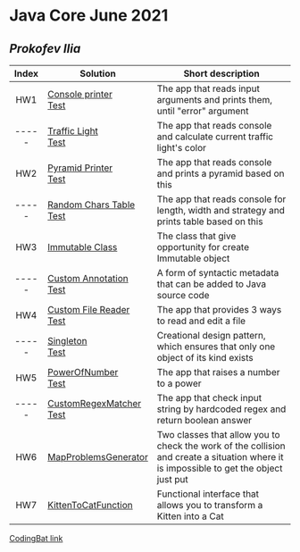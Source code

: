# Java Core June 2021

## *Prokofev Ilia*

| Index | Solution  | Short description
| :---: | --- | --- |
| HW1 | [Console printer](https://github.com/NikolaevArtem/Java_Core_June_2021/tree/feature/IliaProkofev/src/main/java/homework_1) <br> [Test](https://github.com/NikolaevArtem/Java_Core_June_2021/tree/feature/IliaProkofev/src/test/java/homework_1/char_count) | The app that reads input arguments and prints them, until "error" argument |
|-----| [Traffic Light](https://github.com/NikolaevArtem/Java_Core_June_2021/tree/feature/IliaProkofev/src/main/java/homework_2/traffic_light) <br> [Test](https://github.com/NikolaevArtem/Java_Core_June_2021/tree/feature/IliaProkofev/src/test/java/homework_2/traffic_light) | The app that reads console and calculate current traffic light's color |
| HW2 | [Pyramid Printer](https://github.com/NikolaevArtem/Java_Core_June_2021/tree/feature/IliaProkofev/src/main/java/homework_2/pyramid_printer) <br> [Test](https://github.com/NikolaevArtem/Java_Core_June_2021/tree/feature/IliaProkofev/src/test/java/homework_2/pyramid_printer) | The app that reads console and prints a pyramid based on this  |
|-----| [Random Chars Table](https://github.com/NikolaevArtem/Java_Core_June_2021/tree/feature/IliaProkofev/src/main/java/homework_2/random_chars_table) <br> [Test](https://github.com/NikolaevArtem/Java_Core_June_2021/tree/feature/IliaProkofev/src/test/java/homework_2/random_chars_table) | The app that reads console for length, width and strategy and prints table based on this|
| HW3 | [Immutable Class](https://github.com/NikolaevArtem/Java_Core_June_2021/tree/feature/IliaProkofev/src/main/java/homework_3) | The class that give opportunity for create Immutable object|
|-----| [Custom Annotation](https://github.com/NikolaevArtem/Java_Core_June_2021/tree/feature/IliaProkofev/src/main/java/homework_4/custom_annotation) <br> [Test](https://github.com/NikolaevArtem/Java_Core_June_2021/tree/feature/IliaProkofev/src/test/java/homework_4/custom_annotation) | A form of syntactic metadata that can be added to Java source code|
| HW4 | [Custom File Reader](https://github.com/NikolaevArtem/Java_Core_June_2021/tree/feature/IliaProkofev/src/main/java/homework_4/custom_file_reader) <br> [Test](https://github.com/NikolaevArtem/Java_Core_June_2021/tree/feature/IliaProkofev/src/test/java/homework_4/custom_file_reader) | The app that provides 3 ways to read and edit a file|
|-----| [Singleton](https://github.com/NikolaevArtem/Java_Core_June_2021/tree/feature/IliaProkofev/src/main/java/homework_4/singleton) <br> [Test](https://github.com/NikolaevArtem/Java_Core_June_2021/tree/feature/IliaProkofev/src/test/java/homework_4/singleton) | Creational design pattern, which ensures that only one object of its kind exists |
| HW5 | [PowerOfNumber](https://github.com/NikolaevArtem/Java_Core_June_2021/tree/feature/IliaProkofev/src/main/java/homework_5/power_of_number) <br> [Test](https://github.com/NikolaevArtem/Java_Core_June_2021/tree/feature/IliaProkofev/src/test/java/homework_5/power_of_number) | The app that raises a number to a power  |
|-----| [CustomRegexMatcher](https://github.com/NikolaevArtem/Java_Core_June_2021/tree/feature/IliaProkofev/src/main/java/homework_5/custom_regex_matcher) <br> [Test](https://github.com/NikolaevArtem/Java_Core_June_2021/tree/feature/IliaProkofev/src/test/java/homework_5/custom_regex_matcher) | The app that check input string by hardcoded regex and return boolean answer |
| HW6 | [MapProblemsGenerator](https://github.com/NikolaevArtem/Java_Core_June_2021/tree/feature/IliaProkofev/src/main/java/homework_6/map_problem_generator)|Two classes that allow you to check the work of the collision and create a situation where it is impossible to get the object just put|
| HW7 | [KittenToCatFunction](https://github.com/NikolaevArtem/Java_Core_June_2021/tree/feature/IliaProkofev/src/main/java/homework_7)|Functional interface that allows you to transform a Kitten into a Cat|

[CodingBat link](https://codingbat.com/done?user=slowly@live.ru&tag=8165639202)

